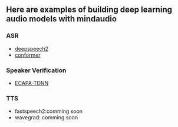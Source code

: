 ## Here are examples of building deep learning audio models with mindaudio

### ASR
- [deepspeech2](https://github.com/mindspore-lab/mindaudio/blob/main/examples/deepspeech2/README_CN.md)
- [conformer](https://github.com/mindspore-lab/mindaudio/blob/main/examples/conformer/README_CN.md)
### Speaker Verification
- [ECAPA-TDNN](https://github.com/mindspore-lab/mindaudio/blob/main/examples/ECAPA-TDNN/README_CN.md)

### TTS
- fastspeech2:comming soon
- wavegrad: comming soon
